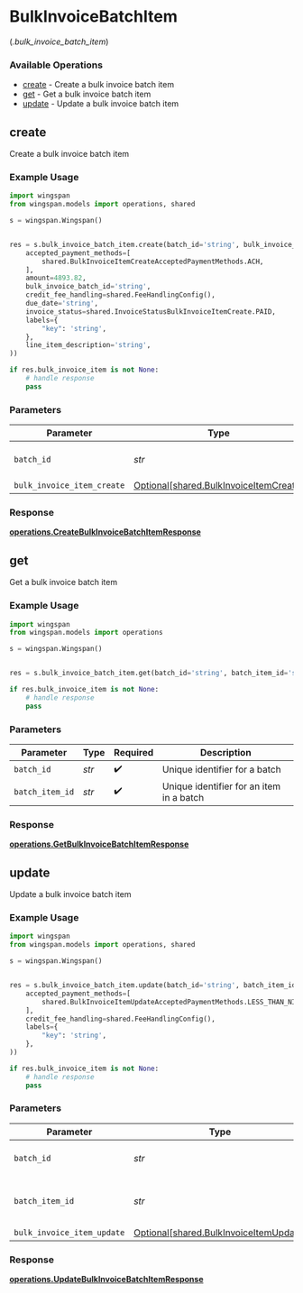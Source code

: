 # BulkInvoiceBatchItem
(*.bulk_invoice_batch_item*)

### Available Operations

* [create](#create) - Create a bulk invoice batch item
* [get](#get) - Get a bulk invoice batch item
* [update](#update) - Update a bulk invoice batch item

## create

Create a bulk invoice batch item

### Example Usage

```python
import wingspan
from wingspan.models import operations, shared

s = wingspan.Wingspan()


res = s.bulk_invoice_batch_item.create(batch_id='string', bulk_invoice_item_create=shared.BulkInvoiceItemCreate(
    accepted_payment_methods=[
        shared.BulkInvoiceItemCreateAcceptedPaymentMethods.ACH,
    ],
    amount=4893.82,
    bulk_invoice_batch_id='string',
    credit_fee_handling=shared.FeeHandlingConfig(),
    due_date='string',
    invoice_status=shared.InvoiceStatusBulkInvoiceItemCreate.PAID,
    labels={
        "key": 'string',
    },
    line_item_description='string',
))

if res.bulk_invoice_item is not None:
    # handle response
    pass
```

### Parameters

| Parameter                                                                              | Type                                                                                   | Required                                                                               | Description                                                                            |
| -------------------------------------------------------------------------------------- | -------------------------------------------------------------------------------------- | -------------------------------------------------------------------------------------- | -------------------------------------------------------------------------------------- |
| `batch_id`                                                                             | *str*                                                                                  | :heavy_check_mark:                                                                     | Unique identifier for a batch                                                          |
| `bulk_invoice_item_create`                                                             | [Optional[shared.BulkInvoiceItemCreate]](../../models/shared/bulkinvoiceitemcreate.md) | :heavy_minus_sign:                                                                     | N/A                                                                                    |


### Response

**[operations.CreateBulkInvoiceBatchItemResponse](../../models/operations/createbulkinvoicebatchitemresponse.md)**


## get

Get a bulk invoice batch item

### Example Usage

```python
import wingspan
from wingspan.models import operations

s = wingspan.Wingspan()


res = s.bulk_invoice_batch_item.get(batch_id='string', batch_item_id='string')

if res.bulk_invoice_item is not None:
    # handle response
    pass
```

### Parameters

| Parameter                                | Type                                     | Required                                 | Description                              |
| ---------------------------------------- | ---------------------------------------- | ---------------------------------------- | ---------------------------------------- |
| `batch_id`                               | *str*                                    | :heavy_check_mark:                       | Unique identifier for a batch            |
| `batch_item_id`                          | *str*                                    | :heavy_check_mark:                       | Unique identifier for an item in a batch |


### Response

**[operations.GetBulkInvoiceBatchItemResponse](../../models/operations/getbulkinvoicebatchitemresponse.md)**


## update

Update a bulk invoice batch item

### Example Usage

```python
import wingspan
from wingspan.models import operations, shared

s = wingspan.Wingspan()


res = s.bulk_invoice_batch_item.update(batch_id='string', batch_item_id='string', bulk_invoice_item_update=shared.BulkInvoiceItemUpdate(
    accepted_payment_methods=[
        shared.BulkInvoiceItemUpdateAcceptedPaymentMethods.LESS_THAN_NIL_GREATER_THAN_,
    ],
    credit_fee_handling=shared.FeeHandlingConfig(),
    labels={
        "key": 'string',
    },
))

if res.bulk_invoice_item is not None:
    # handle response
    pass
```

### Parameters

| Parameter                                                                              | Type                                                                                   | Required                                                                               | Description                                                                            |
| -------------------------------------------------------------------------------------- | -------------------------------------------------------------------------------------- | -------------------------------------------------------------------------------------- | -------------------------------------------------------------------------------------- |
| `batch_id`                                                                             | *str*                                                                                  | :heavy_check_mark:                                                                     | Unique identifier for a batch                                                          |
| `batch_item_id`                                                                        | *str*                                                                                  | :heavy_check_mark:                                                                     | Unique identifier for an item in a batch                                               |
| `bulk_invoice_item_update`                                                             | [Optional[shared.BulkInvoiceItemUpdate]](../../models/shared/bulkinvoiceitemupdate.md) | :heavy_minus_sign:                                                                     | N/A                                                                                    |


### Response

**[operations.UpdateBulkInvoiceBatchItemResponse](../../models/operations/updatebulkinvoicebatchitemresponse.md)**

